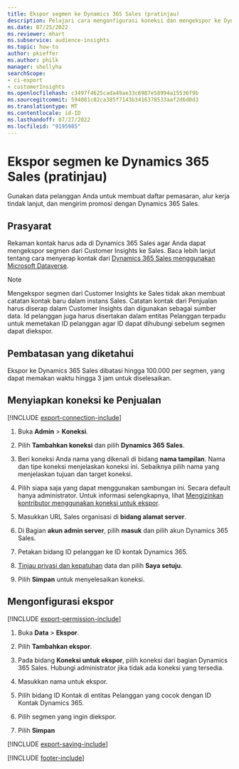 ```yaml
---
title: Ekspor segmen ke Dynamics 365 Sales (pratinjau)
description: Pelajari cara mengonfigurasi koneksi dan mengekspor ke Dynamics 365 Sales.
ms.date: 07/25/2022
ms.reviewer: mhart
ms.subservice: audience-insights
ms.topic: how-to
author: pkieffer
ms.author: philk
manager: shellyha
searchScope:
- ci-export
- customerInsights
ms.openlocfilehash: c3497f4625cada49ae33c6987e58994a15536f9b
ms.sourcegitcommit: 594081c82ca385f7143b3416378533aaf2d6d0d3
ms.translationtype: MT
ms.contentlocale: id-ID
ms.lasthandoff: 07/27/2022
ms.locfileid: "9195985"
---
```

# <a name="export-segments-to-dynamics-365-sales-preview"></a>Ekspor segmen ke Dynamics 365 Sales (pratinjau)

Gunakan data pelanggan Anda untuk membuat daftar pemasaran, alur kerja tindak lanjut, dan mengirim promosi dengan Dynamics 365 Sales.

## <a name="prerequisites"></a>Prasyarat

Rekaman kontak harus ada di Dynamics 365 Sales agar Anda dapat mengekspor segmen dari Customer Insights ke Sales. Baca lebih lanjut tentang cara menyerap kontak dari [Dynamics 365 Sales menggunakan Microsoft Dataverse](connect-dataverse-managed-lake.md).

   > [!NOTE]
   > Mengekspor segmen dari Customer Insights ke Sales tidak akan membuat catatan kontak baru dalam instans Sales. Catatan kontak dari Penjualan harus diserap dalam Customer Insights dan digunakan sebagai sumber data. Id pelanggan juga harus disertakan dalam entitas Pelanggan terpadu untuk memetakan ID pelanggan agar ID dapat dihubungi sebelum segmen dapat diekspor.

## <a name="known-limitations"></a>Pembatasan yang diketahui

Ekspor ke Dynamics 365 Sales dibatasi hingga 100.000 per segmen, yang dapat memakan waktu hingga 3 jam untuk diselesaikan.

## <a name="set-up-connection-to-sales"></a>Menyiapkan koneksi ke Penjualan

[!INCLUDE [export-connection-include](includes/export-connection-admn.md)]

1. Buka **Admin** > **Koneksi**.

1. Pilih **Tambahkan koneksi** dan pilih **Dynamics 365 Sales**.

1. Beri koneksi Anda nama yang dikenali di bidang **nama tampilan**. Nama dan tipe koneksi menjelaskan koneksi ini. Sebaiknya pilih nama yang menjelaskan tujuan dan target koneksi.

1. Pilih siapa saja yang dapat menggunakan sambungan ini. Secara default hanya administrator. Untuk informasi selengkapnya, lihat [Mengizinkan kontributor menggunakan koneksi untuk ekspor](connections.md#allow-contributors-to-use-a-connection-for-exports).

1. Masukkan URL Sales organisasi di **bidang alamat server**.

1. Di Bagian **akun admin server**, pilih **masuk** dan pilih akun Dynamics 365 Sales.

1. Petakan bidang ID pelanggan ke ID kontak Dynamics 365.

1. [Tinjau privasi dan kepatuhan](connections.md#data-privacy-and-compliance) data dan pilih **Saya setuju**.

1. Pilih **Simpan** untuk menyelesaikan koneksi.

## <a name="configure-an-export"></a>Mengonfigurasi ekspor

[!INCLUDE [export-permission-include](includes/export-permission.md)]

1. Buka **Data** > **Ekspor**.

1. Pilih **Tambahkan ekspor**.

1. Pada bidang **Koneksi untuk ekspor**, pilih koneksi dari bagian Dynamics 365 Sales. Hubungi administrator jika tidak ada koneksi yang tersedia.

1. Masukkan nama untuk ekspor.

1. Pilih bidang ID Kontak di entitas Pelanggan yang cocok dengan ID Kontak Dynamics 365.

1. Pilih segmen yang ingin diekspor.

1. Pilih **Simpan**

[!INCLUDE [export-saving-include](includes/export-saving.md)]

[!INCLUDE [footer-include](includes/footer-banner.md)]
